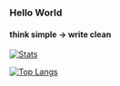 
### Hello World
#### think simple -> write clean

[![Stats](https://github-readme-stats.vercel.app/api?username=maydinunlu&theme=dark&show_icons=true)](https://github.com/anuraghazra/github-readme-stats)

[![Top Langs](https://github-readme-stats.vercel.app/api/top-langs/?username=maydinunlu&layout=compact&theme=dark&show_icons=true)](https://github.com/anuraghazra/github-readme-stats)
